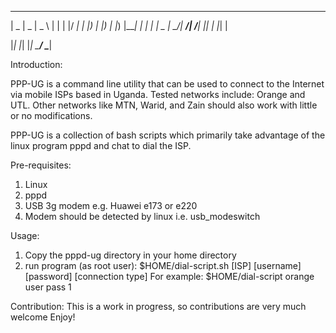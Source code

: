  ____  ____  ____       _   _  ____ 
|  _ \|  _ \|  _ \     | | | |/ ___|
| |_) | |_) | |_) |____| | | | |  _ 
|  __/|  __/|  __/_____| |_| | |_| |

|_|   |_|   |_|         \___/ \____|
 

Introduction:

PPP-UG is a command line utility that can be used to connect to the
Internet via mobile ISPs based in Uganda.  Tested networks include: Orange and UTL.  Other networks like MTN, Warid, and Zain should also work with little or no modifications.

PPP-UG is a collection of bash scripts which primarily take advantage of the linux program pppd and chat to dial the ISP.


Pre-requisites:
1) Linux
2) pppd 
3) USB 3g modem e.g. Huawei e173 or e220
4) Modem should be detected by linux i.e. usb_modeswitch


Usage:

1) Copy the pppd-ug directory in your home directory
2) run program (as root user):
  $HOME/dial-script.sh [ISP] [username] [password] [connection type]
For example:
$HOME/dial-script orange user pass 1


Contribution:
This is a work in progress, so contributions are very much welcome
Enjoy!

